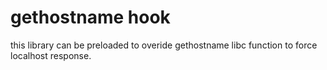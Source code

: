 # gethostname hook

this library can be preloaded to overide gethostname libc function to force localhost response.
